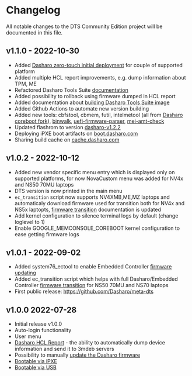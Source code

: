 # Changelog

All notable changes to the DTS Community Edition project will be documented in
this file.

## v1.1.0 - 2022-10-30

* Added [Dasharo zero-touch initial
  deployment](https://docs.dasharo.com/dasharo-tools-suite/documentation.md#dasharo-zero-touch-initial-deployment)
  for couple of supported platform
* Added multiple HCL report improvements, e.g. dump information about TPM, ME
* Refactored Dasharo Tools Suite [documentation](https://docs.dasharo.com/dasharo-tools-suite/overview.md)
* Added possibility to rollback using firmware dumped in HCL report
* Added documentation about [building Dasharo Tools Suite
  image](./documentation.md#building)
* Added Github Actions to automate new version building
* Added new tools: cbfstool, cbmem, futil, intelmetool (all from [Dasharo
  coreboot fork](https://github.com/Dasharo/coreboot/tree/coreboot-utils)),
  [binwalk](https://github.com/ReFirmLabs/binwalk),
  [uefi-firmware-parser](github.com/theopolis/uefi-firmware-parser),
  [mei-amt-check](github.com/mjg59/mei-amt-check)
* Updated flashrom to version
  [dasharo-v1.2.2](https://github.com/Dasharo/flashrom/tree/dasharo-v1.2.2)
* Deploying iPXE boot artifacts on
  [boot.dasharo.com](https://boot.dasharo.com/dts/)
* Sharing build cache on [cache.dasharo.com](https://cache.dasharo.com/yocto/dts/)

## v1.0.2 - 2022-10-12

* Added new vendor specific menu entry which is displayed only on supported
  platforms, for now NovaCustom menu was added for NV4x and NS50 70MU laptops
* DTS version is now printed in the main menu
* `ec_transition` script now supports NV4XMB,ME,MZ laptops and automaticaly
  download firmware used for transition both for NV4x and NS5x laptopts,
  [firmware transition](https://docs.dasharo.com/common-coreboot-docs/dasharo_tools_suite/#dasharo-ec-transition)
  documentation is updated
* Add kernel configuration to silence terminal logs by default (change loglevel
  to 1)
* Enable GOOGLE_MEMCONSOLE_COREBOOT kernel configuration to ease getting
  firmware logs

## v1.0.1 - 2022-09-02

* Added system76_ectool to enable Embedded Controller [firmware
  updating](https://docs.dasharo.com/common-coreboot-docs/dasharo_tools_suite/#dasharo-ec-update)
* Added ec_transition script which helps with full Dasharo/Embedded Controller
  [firmware transition](https://docs.dasharo.com/common-coreboot-docs/dasharo_tools_suite/#dasharo-ec-transition) for
  NS50 70MU and NS70 laptops
* First public release: https://github.com/Dasharo/meta-dts

## v1.0.0 2022-07-28

* Initial release v1.0.0
* Auto-login functionality
* User menu
* [Dasharo HCL
  Report](https://docs.dasharo.com/common-coreboot-docs/dasharo_tools_suite/#dasharo-hcl-report) -
  the ability to automatically dump device information and send it to 3mdeb
  servers
* Possibility to manually [update the Dasharo
  firmware](https://docs.dasharo.com/common-coreboot-docs/dasharo_tools_suite/#dasharo-firmware-update)
* [Bootable via
  iPXE](https://docs.dasharo.com/common-coreboot-docs/dasharo_tools_suite/#bootable-over-network)
* [Bootable via
  USB](https://docs.dasharo.com/common-coreboot-docs/dasharo_tools_suite/#bootable-usb-stick)
